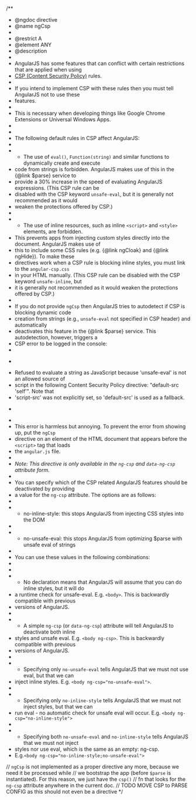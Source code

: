 /\*\*

- @ngdoc directive
- @name ngCsp
-
- @restrict A
- @element ANY
- @description
-
- AngularJS has some features that can conflict with certain restrictions that are applied when using
- [CSP (Content Security Policy)](https://developer.mozilla.org/en/Security/CSP) rules.
-
- If you intend to implement CSP with these rules then you must tell AngularJS not to use these
- features.
-
- This is necessary when developing things like Google Chrome Extensions or Universal Windows Apps.
-
-
- The following default rules in CSP affect AngularJS:
-
- - The use of `eval()`, `Function(string)` and similar functions to dynamically create and execute
- code from strings is forbidden. AngularJS makes use of this in the {@link $parse} service to
- provide a 30% increase in the speed of evaluating AngularJS expressions. (This CSP rule can be
- disabled with the CSP keyword `unsafe-eval`, but it is generally not recommended as it would
- weaken the protections offered by CSP.)
-
- - The use of inline resources, such as inline `<script>` and `<style>` elements, are forbidden.
- This prevents apps from injecting custom styles directly into the document. AngularJS makes use of
- this to include some CSS rules (e.g. {@link ngCloak} and {@link ngHide}). To make these
- directives work when a CSP rule is blocking inline styles, you must link to the `angular-csp.css`
- in your HTML manually. (This CSP rule can be disabled with the CSP keyword `unsafe-inline`, but
- it is generally not recommended as it would weaken the protections offered by CSP.)
-
- If you do not provide `ngCsp` then AngularJS tries to autodetect if CSP is blocking dynamic code
- creation from strings (e.g., `unsafe-eval` not specified in CSP header) and automatically
- deactivates this feature in the {@link $parse} service. This autodetection, however, triggers a
- CSP error to be logged in the console:
-
- ```

  ```
- Refused to evaluate a string as JavaScript because 'unsafe-eval' is not an allowed source of
- script in the following Content Security Policy directive: "default-src 'self'". Note that
- 'script-src' was not explicitly set, so 'default-src' is used as a fallback.
- ```

  ```
-
- This error is harmless but annoying. To prevent the error from showing up, put the `ngCsp`
- directive on an element of the HTML document that appears before the `<script>` tag that loads
- the `angular.js` file.
-
- _Note: This directive is only available in the `ng-csp` and `data-ng-csp` attribute form._
-
- You can specify which of the CSP related AngularJS features should be deactivated by providing
- a value for the `ng-csp` attribute. The options are as follows:
-
- - no-inline-style: this stops AngularJS from injecting CSS styles into the DOM
-
- - no-unsafe-eval: this stops AngularJS from optimizing $parse with unsafe eval of strings
-
- You can use these values in the following combinations:
-
-
- - No declaration means that AngularJS will assume that you can do inline styles, but it will do
- a runtime check for unsafe-eval. E.g. `<body>`. This is backwardly compatible with previous
- versions of AngularJS.
-
- - A simple `ng-csp` (or `data-ng-csp`) attribute will tell AngularJS to deactivate both inline
- styles and unsafe eval. E.g. `<body ng-csp>`. This is backwardly compatible with previous
- versions of AngularJS.
-
- - Specifying only `no-unsafe-eval` tells AngularJS that we must not use eval, but that we can
- inject inline styles. E.g. `<body ng-csp="no-unsafe-eval">`.
-
- - Specifying only `no-inline-style` tells AngularJS that we must not inject styles, but that we can
- run eval - no automatic check for unsafe eval will occur. E.g. `<body ng-csp="no-inline-style">`
-
- - Specifying both `no-unsafe-eval` and `no-inline-style` tells AngularJS that we must not inject
- styles nor use eval, which is the same as an empty: ng-csp.
- E.g.`<body ng-csp="no-inline-style;no-unsafe-eval">`

// `ngCsp` is not implemented as a proper directive any more, because we need it be processed while
// we bootstrap the app (before `$parse` is instantiated). For this reason, we just have the `csp()`
// fn that looks for the `ng-csp` attribute anywhere in the current doc.
// TODO MOVE CSP to PARSE CONFIG as this should not even be a directive
\*/
